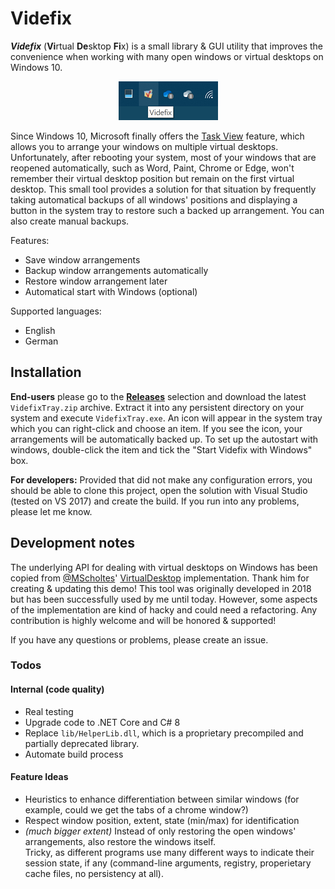 # Videfix
_**Videfix**_ (**Vi**rtual **De**sktop **Fi**x) is a small library & GUI utility that improves the convenience when working with many open windows or virtual desktops on Windows 10.

<p align="center"><img src="https://github.com/LinqLover/Videfix/blob/master/screenshots/taskbar.png?raw=true" alt="Screenshot" /></p>

Since Windows 10, Microsoft finally offers the [Task View](https://en.wikipedia.org/wiki/Task_View) feature, which allows you to arrange your windows on multiple virtual desktops. Unfortunately, after rebooting your system, most of your windows that are reopened automatically, such as Word, Paint, Chrome or Edge, won't remember their virtual desktop position but remain on the first virtual desktop. This small tool provides a solution for that situation by frequently taking automatical backups of all windows' positions and displaying a button in the system tray to restore such a backed up arrangement. You can also create manual backups.

Features:
- Save window arrangements
- Backup window arrangements automatically
- Restore window arrangement later
- Automatical start with Windows (optional)

Supported languages:
- English
- German

## Installation
**End-users** please go to the **[Releases](//github.com/LinqLover/Videfix/releases)** selection and download the latest `VidefixTray.zip` archive. Extract it into any persistent directory on your system and execute `VidefixTray.exe`. An icon will appear in the system tray which you can right-click and choose an item. If you see the icon, your arrangements will be automatically backed up. To set up the autostart with windows, double-click the item and tick the "Start Videfix with Windows" box.

**For developers:** Provided that did not make any configuration errors, you should be able to clone this project, open the solution with Visual Studio (tested on VS 2017) and create the build. If you run into any problems, please let me know.

## Development notes
The underlying API for dealing with virtual desktops on Windows has been copied from [@MScholtes](https://github.com/MScholtes)' [VirtualDesktop](https://github.com/MScholtes/VirtualDesktop) implementation. Thank him for creating & updating this demo!
This tool was originally developed in 2018 but has been successfully used by me until today. However, some aspects of the implementation are kind of hacky and could need a refactoring. Any contribution is highly welcome and will be honored & supported!

If you have any questions or problems, please create an issue.

### Todos
#### Internal (code quality)
- Real testing
- Upgrade code to .NET Core and C# 8
- Replace `lib/HelperLib.dll`, which is a proprietary precompiled and partially deprecated library.
- Automate build process
#### Feature Ideas
- Heuristics to enhance differentiation between similar windows (for example, could we get the tabs of a chrome window?)
- Respect window position, extent, state (min/max) for identification
- _(much bigger extent)_ Instead of only restoring the open windows' arrangements, also restore the windows itself.  
  Tricky, as different programs use many different ways to indicate their session state, if any (command-line arguments, registry, properietary cache files, no persistency at all).
